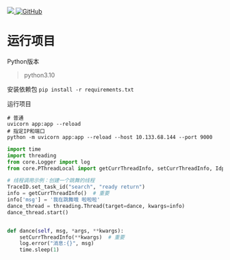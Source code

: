 <p>
<a href="https://www.murphysec.com/dr/kctlQJ59tVrS2Opo61">
    <img src="https://www.oscs1024.com/platform/badge/binkuolo/fastapi.svg?size=small">
</a>
<a href="https://github.com/binkuolo/fastapi/blob/main/LICENSE">
    <img alt="GitHub" src="https://img.shields.io/github/license/binkuolo/fastapi?style=flat-square">
</a>

# 运行项目
Python版本 
>python3.10

安装依赖包
`pip install -r requirements.txt`

运行项目
```shell
# 普通
uvicorn app:app --reload
# 指定IP和端口
python -m uvicorn app:app --reload --host 10.133.68.144 --port 9000
```

```python
import time
import threading
from core.Logger import log
from core.PThreadLocal import getCurrThreadInfo, setCurrThreadInfo, IdpSession, TraceID

# 线程调用示例：创建一个跳舞的线程
TraceID.set_task_id("search", "ready return")
info = getCurrThreadInfo()  # 重要
info['msg'] = '我在跳舞哦 啦啦啦'
dance_thread = threading.Thread(target=dance, kwargs=info)
dance_thread.start()


def dance(self, msg, *args, **kwargs):
    setCurrThreadInfo(**kwargs)  # 重要
    log.error("消息:{}", msg)
    time.sleep(1)
```